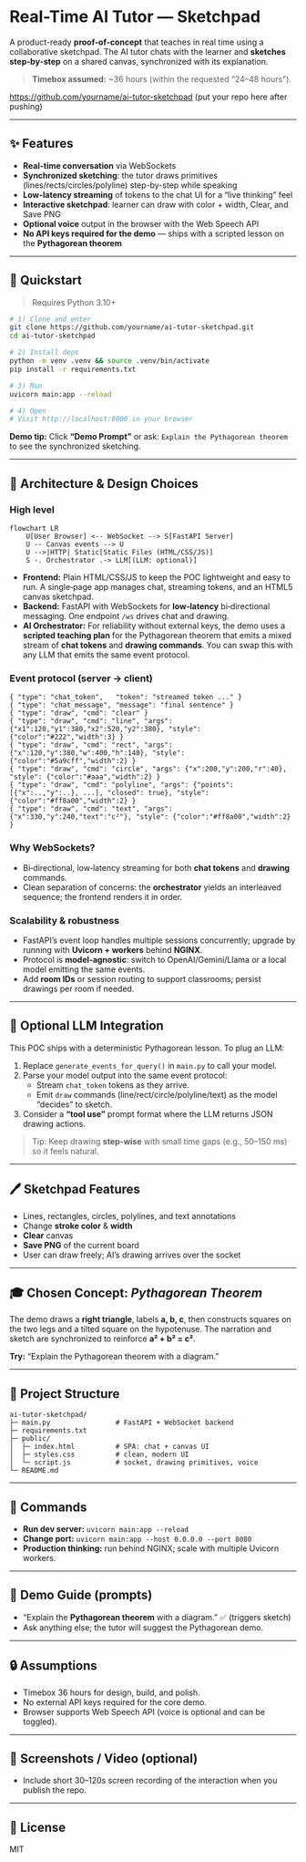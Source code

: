 # Real-Time AI Tutor — Sketchpad

A product-ready **proof‑of‑concept** that teaches in real time using a collaborative sketchpad. The AI tutor chats with the learner and **sketches step‑by‑step** on a shared canvas, synchronized with its explanation.

> **Timebox assumed:** ~36 hours (within the requested “24–48 hours”).

https://github.com/yourname/ai-tutor-sketchpad (put your repo here after pushing)

---

## ✨ Features

- **Real-time conversation** via WebSockets
- **Synchronized sketching**: the tutor draws primitives (lines/rects/circles/polyline) step-by-step while speaking
- **Low-latency streaming** of tokens to the chat UI for a “live thinking” feel
- **Interactive sketchpad**: learner can draw with color + width, Clear, and Save PNG
- **Optional voice** output in the browser with the Web Speech API
- **No API keys required for the demo** — ships with a scripted lesson on the **Pythagorean theorem**

---

## 🧪 Quickstart

> Requires Python 3.10+

```bash
# 1) Clone and enter
git clone https://github.com/yourname/ai-tutor-sketchpad.git
cd ai-tutor-sketchpad

# 2) Install deps
python -m venv .venv && source .venv/bin/activate
pip install -r requirements.txt

# 3) Run
uvicorn main:app --reload

# 4) Open
# Visit http://localhost:8000 in your browser
```

**Demo tip:** Click **“Demo Prompt”** or ask: `Explain the Pythagorean theorem` to see the synchronized sketching.

---

## 🧱 Architecture & Design Choices

### High level
```
flowchart LR
    U[User Browser] <-- WebSocket --> S[FastAPI Server]
    U -- Canvas events --> U
    U -->|HTTP| Static[Static Files (HTML/CSS/JS)]
    S -. Orchestrator .-> LLM[(LLM: optional)]
```

- **Frontend:** Plain HTML/CSS/JS to keep the POC lightweight and easy to run. A single‑page app manages chat, streaming tokens, and an HTML5 canvas sketchpad.
- **Backend:** FastAPI with WebSockets for **low‑latency** bi‑directional messaging. One endpoint `/ws` drives chat and drawing.
- **AI Orchestrator:** For reliability without external keys, the demo uses a **scripted teaching plan** for the Pythagorean theorem that emits a mixed stream of **chat tokens** and **drawing commands**. You can swap this with any LLM that emits the same event protocol.

### Event protocol (server → client)
```jsonc
{ "type": "chat_token",   "token": "streamed token ..." }
{ "type": "chat_message", "message": "final sentence" }
{ "type": "draw", "cmd": "clear" }
{ "type": "draw", "cmd": "line", "args": {"x1":120,"y1":380,"x2":520,"y2":380}, "style": {"color":"#222","width":3} }
{ "type": "draw", "cmd": "rect", "args": {"x":120,"y":380,"w":400,"h":140}, "style": {"color":"#5a9cff","width":2} }
{ "type": "draw", "cmd": "circle", "args": {"x":200,"y":200,"r":40}, "style": {"color":"#aaa","width":2} }
{ "type": "draw", "cmd": "polyline", "args": {"points":[{"x":..,"y":..}, ...], "closed": true}, "style": {"color":"#ff8a00","width":2} }
{ "type": "draw", "cmd": "text", "args": {"x":330,"y":240,"text":"c²"}, "style": {"color":"#ff8a00","width":2} }
```

### Why WebSockets?
- Bi‑directional, low‑latency streaming for both **chat tokens** and **drawing** commands.
- Clean separation of concerns: the **orchestrator** yields an interleaved sequence; the frontend renders it in order.

### Scalability & robustness
- FastAPI’s event loop handles multiple sessions concurrently; upgrade by running with **Uvicorn + workers** behind **NGINX**.
- Protocol is **model‑agnostic**: switch to OpenAI/Gemini/Llama or a local model emitting the same events.
- Add **room IDs** or session routing to support classrooms; persist drawings per room if needed.

---

## 🔌 Optional LLM Integration

This POC ships with a deterministic Pythagorean lesson. To plug an LLM:
1. Replace `generate_events_for_query()` in `main.py` to call your model.
2. Parse your model output into the same event protocol:
   - Stream `chat_token` tokens as they arrive.
   - Emit `draw` commands (line/rect/circle/polyline/text) as the model “decides” to sketch.
3. Consider a **“tool use”** prompt format where the LLM returns JSON drawing actions.

> Tip: Keep drawing **step‑wise** with small time gaps (e.g., 50–150 ms) so it feels natural.

---

## 🖊️ Sketchpad Features

- Lines, rectangles, circles, polylines, and text annotations
- Change **stroke color** & **width**
- **Clear** canvas
- **Save PNG** of the current board
- User can draw freely; AI’s drawing arrives over the socket

---

## 🎓 Chosen Concept: *Pythagorean Theorem*

The demo draws a **right triangle**, labels **a, b, c**, then constructs squares on the two legs and a tilted square on the hypotenuse. The narration and sketch are synchronized to reinforce **a² + b² = c²**.

**Try:** “Explain the Pythagorean theorem with a diagram.”

---

## 📁 Project Structure

```
ai-tutor-sketchpad/
├─ main.py                # FastAPI + WebSocket backend
├─ requirements.txt
├─ public/
│  ├─ index.html          # SPA: chat + canvas UI
│  ├─ styles.css          # clean, modern UI
│  └─ script.js           # socket, drawing primitives, voice
└─ README.md
```

---

## 🧰 Commands

- **Run dev server:** `uvicorn main:app --reload`
- **Change port:** `uvicorn main:app --host 0.0.0.0 --port 8080`
- **Production thinking:** run behind NGINX; scale with multiple Uvicorn workers.

---

## 🧪 Demo Guide (prompts)

- “Explain the **Pythagorean theorem** with a diagram.” ✅ (triggers sketch)
- Ask anything else; the tutor will suggest the Pythagorean demo.

---

## 🔒 Assumptions

- Timebox 36 hours for design, build, and polish.
- No external API keys required for the core demo.
- Browser supports Web Speech API (voice is optional and can be toggled).

---

## 📸 Screenshots / Video (optional)

- Include short 30–120s screen recording of the interaction when you publish the repo.

---

## 📝 License

MIT
